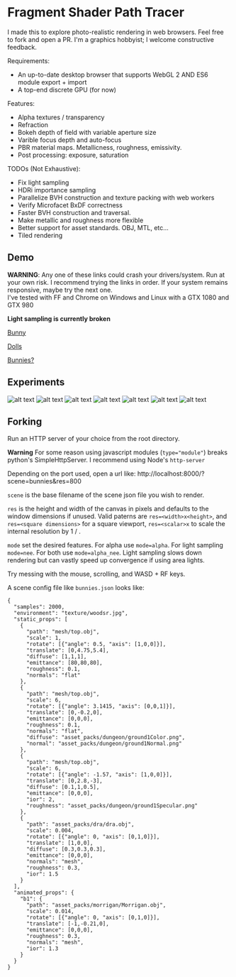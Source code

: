 # Fragment Shader Path Tracer

I made this to explore photo-realistic rendering in web browsers. Feel free to fork and open a PR. I'm a graphics hobbyist; I welcome constructive feedback.
 
Requirements:
* An up-to-date desktop browser that supports WebGL 2 AND ES6 module export + import
* A top-end discrete GPU (for now)

Features:
* Alpha textures / transparency
* Refraction
* Bokeh depth of field with variable aperture size
* Varible focus depth and auto-focus
* PBR material maps. Metallicness, roughness, emissivity. 
* Post processing: exposure, saturation

TODOs (Not Exhaustive):
* Fix light sampling
* HDRi importance sampling
* Parallelize BVH construction and texture packing with web workers
* Verify Microfacet BxDF correctness
* Faster BVH construction and traversal.
* Make metallic and roughness more flexible
* Better support for asset standards. OBJ, MTL, etc...
* Tiled rendering

## Demo

**WARNING**: Any one of these links could crash your drivers/system. Run at your own risk. I recommend trying the links in order. If your system remains responsive, maybe try the next one.  
I've tested with FF and Chrome on Windows and Linux with a GTX 1080 and GTX 980

**Light sampling is currently broken**

[Bunny](http://apbodnar.github.io/FSPT/index.html?scene=bunny&res=400)

[Dolls](http://apbodnar.github.io/FSPT/index.html?scene=wood&res=400)

[Bunnies?](http://apbodnar.github.io/FSPT/index.html?scene=bunnies&res=400)


## Experiments

![alt text](images/beach.png)
![alt text](images/chess.png)
![alt text](images/kokeshi.png)
![alt text](images/nier.png)
![alt text](images/pink.png)
![alt text](images/table.png)
![alt text](images/ori.png)

## Forking

Run an HTTP server of your choice from the root directory.

**Warning** For some reason using javascript modules (`type="module"`) breaks python's SimpleHttpServer.
I recommend using Node's `http-server`

Depending on the port used, open a url like: http://localhost:8000/?scene=bunnies&res=800

`scene` is the base filename of the scene json file you wish to render.

`res` is the height and width of the canvas in pixels and defaults to the window dimensions if unused. Valid paterns are `res=<width>x<height>`, and `res=<square dimensions>` for a square viewport, `res=<scalar>x` to scale the internal resolution by 1 / <scalar>.

`mode` set the desired features.  For alpha use `mode=alpha`. For light sampling `mode=nee`. For both use `mode=alpha_nee`.  Light sampling slows down rendering but can vastly speed up convergence if using area lights.

Try messing with the mouse, scrolling, and WASD + RF keys.

A scene config file like `bunnies.json` looks like:

```
{
  "samples": 2000,
  "environment": "texture/woodsr.jpg",
  "static_props": [
    {
      "path": "mesh/top.obj",
      "scale": 1,
      "rotate": [{"angle": 0.5, "axis": [1,0,0]}],
      "translate": [0,4.75,5.4],
      "diffuse": [1,1,1],
      "emittance": [80,80,80],
      "roughness": 0.1,
      "normals": "flat"
    },
    {
      "path": "mesh/top.obj",
      "scale": 6,
      "rotate": [{"angle": 3.1415, "axis": [0,0,1]}],
      "translate": [0,-0.2,0],
      "emittance": [0,0,0],
      "roughness": 0.1,
      "normals": "flat",
      "diffuse": "asset_packs/dungeon/ground1Color.png",
      "normal": "asset_packs/dungeon/ground1Normal.png"
    },
	{
	  "path": "mesh/top.obj",
      "scale": 6,
      "rotate": [{"angle": -1.57, "axis": [1,0,0]}],
      "translate": [0,2.8,-3],
      "diffuse": [0.1,1,0.5],
      "emittance": [0,0,0],
      "ior": 2,
	  "roughness": "asset_packs/dungeon/ground1Specular.png"
    },
    {
      "path": "asset_packs/dra/dra.obj",
      "scale": 0.004,
      "rotate": [{"angle": 0, "axis": [0,1,0]}],
      "translate": [1,0,0],
      "diffuse": [0.3,0.3,0.3],
      "emittance": [0,0,0],
      "normals": "mesh",
      "roughness": 0.3,
      "ior": 1.5
    }
  ],
  "animated_props": {
    "b1": {
      "path": "asset_packs/morrigan/Morrigan.obj",
      "scale": 0.014,
      "rotate": [{"angle": 0, "axis": [0,1,0]}],
      "translate": [-1,-0.21,0],
      "emittance": [0,0,0],
      "roughness": 0.3,
      "normals": "mesh",
      "ior": 1.3
    }
  }
}
```
